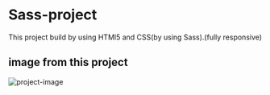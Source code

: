 # Sass-project
This project build by using HTMl5 and CSS(by using Sass).(fully responsive)


## image from this project
![project-image](/image/sass-project.png)


